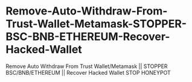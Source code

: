 # Remove-Auto-Withdraw-From-Trust-Wallet-Metamask-STOPPER-BSC-BNB-ETHEREUM-Recover-Hacked-Wallet
Remove Auto Withdraw From Trust Wallet/Metamask || STOPPER BSC/BNB/ETHEREUM || Recover Hacked Wallet STOP HONEYPOT
